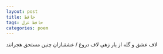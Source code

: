 ```yaml
---
layout: post
title: حافظ
tags: حافظ غزل
categories: poem
---
```


لاف عشق و گله از یار زهی لاف دروغ / عشقبازان چنین مستحق هجرانند